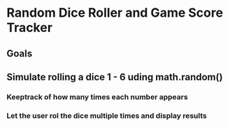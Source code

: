 # Random Dice Roller and Game Score Tracker

## Goals

## Simulate rolling a dice 1 - 6 uding math.random()

### Keeptrack of how many times each number appears

### Let the user rol the dice multiple times and display results

<!-- 🎲 -->